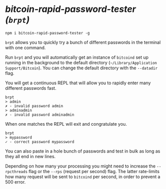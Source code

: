 # *bitcoin-rapid-password-tester (`brpt`)*

```
npm i bitcoin-rapid-password-tester -g
```

`brpt` allows you to quickly try a bunch of different passwords in the terminal with one command.

Run `brpt` and you will automatically get an instance of `bitcoind` set up running in the background to the default directory (`~/Library/Application Support/Bitcoin`). You can change the default directory with the `--datadir` flag.

You will get a continuous REPL that will allow you to rapidly enter many different passwords fast.

```
brpt
> admin
✗ - invalid password admin
> adminadmin
✗ - invalid password adminadmin
```

When one matches the REPL will exit and congratulate you.

```
brpt
> mypassword
✓ - correct password mypassword
```

You can also paste in a hole bunch of passwords and test in bulk as long as they all end in new lines.

Depending on how many your processing you might need to increase the `--rpcthreads` flag or the `--rps` (request per second) flag. The latter rate-limits how many request will be sent to `bitcoind` per second, in order to prevent a 500 error.
